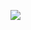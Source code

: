 
![](https://upload-images.jianshu.io/upload_images/19741117-e9b07bf2eed155b1.png?imageMogr2/auto-orient/strip%7CimageView2/2/w/1240)
